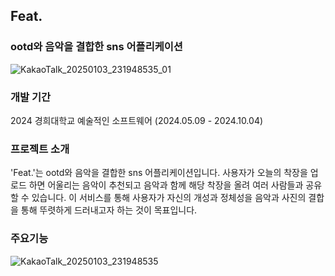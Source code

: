 ## Feat.
### ootd와 음악을 결합한 sns 어플리케이션 

![KakaoTalk_20250103_231948535_01](https://github.com/user-attachments/assets/bb2e2694-7ba5-4d14-bd03-ec7c25017a7a)

### 개발 기간
2024 경희대학교 예술적인 소프트웨어 (2024.05.09 - 2024.10.04)

### 프로젝트 소개
'Feat.'는 ootd와 음악을 결합한 sns 어플리케이션입니다. 사용자가 오늘의 착장을 업로드 하면 어울리는 음악이 추천되고 음악과 함께 해당 착장을 올려 여러 사람들과 공유할 수 있습니다. 이 서비스를 통해 사용자가 자신의 개성과 정체성을 음악과 사진의 결합을 통해 뚜렷하게 드러내고자 하는 것이 목표입니다.

### 주요기능

![KakaoTalk_20250103_231948535](https://github.com/user-attachments/assets/feeb5d45-1fe2-40e5-8ac0-89f7550a04fd)
